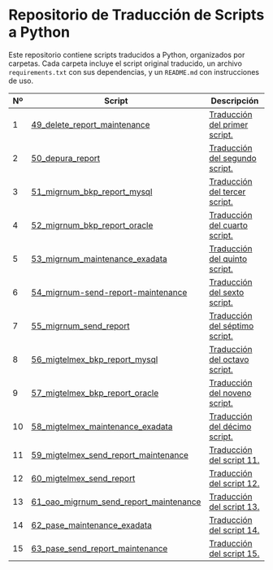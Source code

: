 # Repositorio de Traducción de Scripts a Python

Este repositorio contiene scripts traducidos a Python, organizados por carpetas. Cada carpeta incluye el script original traducido, un archivo `requirements.txt` con sus dependencias, y un `README.md` con instrucciones de uso.

| Nº  | Script | Descripción |
|-----|--------|-------------|
| 1   | [49_delete_report_maintenance](./49_delete_report_maintenance/) | [Traducción del primer script.](./49_delete_report_maintenance/README.md) |
| 2   | [50_depura_report](./50_depura_report/) | [Traducción del segundo script.](./50_depura_report/README.md) |
| 3   | [51_migrnum_bkp_report_mysql](./51_migrnum_bkp_report_mysql/) | [Traducción del tercer script.](./51_migrnum_bkp_report_mysql/README.md) |
| 4   | [52_migrnum_bkp_report_oracle](./52_migrnum_bkp_report_oracle/) | [Traducción del cuarto script.](./52_migrnum_bkp_report_oracle/README.md) |
| 5   | [53_migrnum_maintenance_exadata](./53_migrnum_maintenance_exadata/) | [Traducción del quinto script.](./53_migrnum_maintenance_exadata/README.md) |
| 6   | [54_migrnum-send-report-maintenance](./54_migrnum-send-report-maintenance/) | [Traducción del sexto script.](./54_migrnum-send-report-maintenance/README.md) |
| 7   | [55_migrnum_send_report](./55_migrnum_send_report/) | [Traducción del séptimo script.](./55_migrnum_send_report/README.md) |
| 8   | [56_migtelmex_bkp_report_mysql](./56_migtelmex_bkp_report_mysql/) | [Traducción del octavo script.](./56_migtelmex_bkp_report_mysql/README.md) |
| 9   | [57_migtelmex_bkp_report_oracle](./57_migtelmex_bkp_report_oracle/) | [Traducción del noveno script.](./57_migtelmex_bkp_report_oracle/README.md) |
| 10  | [58_migtelmex_maintenance_exadata](./58_migtelmex_maintenance_exadata/) | [Traducción del décimo script.](./58_migtelmex_maintenance_exadata/README.md) |
| 11  | [59_migtelmex_send_report_maintenance](./59_migtelmex_send_report_maintenance/) | [Traducción del script 11.](./59_migtelmex_send_report_maintenance/README.md) |
| 12  | [60_migtelmex_send_report](./60_migtelmex_send_report/) | [Traducción del script 12.](./60_migtelmex_send_report/README.md) |
| 13  | [61_oao_migrnum_send_report_maintenance](./61_oao_migrnum_send_report_maintenance/) | [Traducción del script 13.](./61_oao_migrnum_send_report_maintenance/README.md) |
| 14  | [62_pase_maintenance_exadata](./62_pase_maintenance_exadata/) | [Traducción del script 14.](./62_pase_maintenance_exadata//README.md) |
| 15  | [63_pase_send_report_maintenance](./63_pase_send_report_maintenance/) | [Traducción del script 15.](./63_pase_send_report_maintenance//README.md) |
